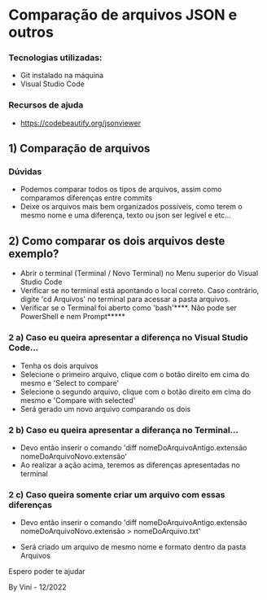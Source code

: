 # Comparação de arquivos JSON e outros

### Tecnologias utilizadas:
- Git instalado na máquina
- Visual Studio Code

### Recursos de ajuda
- https://codebeautify.org/jsonviewer


## 1) Comparação de arquivos

### Dúvidas
- Podemos comparar todos os tipos de arquivos, assim como comparamos diferenças entre commits
- Deixe os arquivos mais bem organizados possíveis, como terem o mesmo nome e uma diferença, texto ou json ser legível e etc...


## 2) Como comparar os dois arquivos deste exemplo?
- Abrir o terminal (Terminal / Novo Terminal) no Menu superior do Visual Studio Code
- Verificar se no terminal está apontando o local correto. Caso contrário, digite 'cd Arquivos' no terminal para acessar a pasta arquivos.
- Verificar se o Terminal foi aberto como 'bash'****. Não pode ser PowerShell e nem Prompt*****


### 2 a) Caso eu queira apresentar a diferença no Visual Studio Code...
- Tenha os dois arquivos
- Selecione o primeiro arquivo, clique com o botão direito em cima do mesmo e 'Select to compare'
- Selecione o segundo arquivo, clique com o botão direito em cima do mesmo e 'Compare with selected'
- Será gerado um novo arquivo comparando os dois


### 2 b) Caso eu queira apresentar a diferança no Terminal...
- Devo então inserir o comando 'diff nomeDoArquivoAntigo.extensão nomeDoArquivoNovo.extensão'
- Ao realizar a ação acima, teremos as diferenças apresentadas no terminal


### 2 c) Caso queira somente criar um arquivo com essas diferenças
- Devo então inserir o comando 'diff nomeDoArquivoAntigo.extensão nomeDoArquivoNovo.extensão > nomeDoArquivo.txt'

- Será criado um arquivo de mesmo nome e formato dentro da pasta Arquivos


Espero poder te ajudar

By Vini - 12/2022